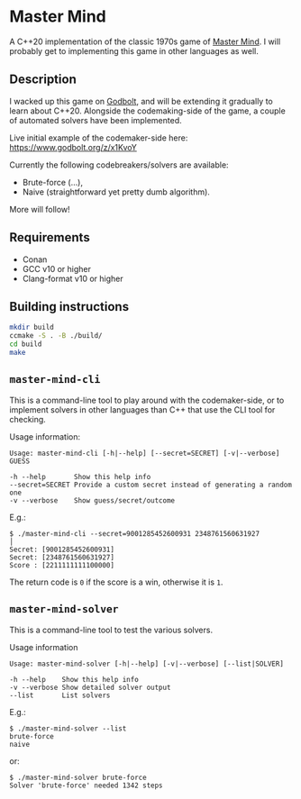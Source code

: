 # Master Mind
A C++20 implementation of the classic 1970s game of [Master Mind](https://en.wikipedia.org/wiki/Mastermind_(board_game)).
I will probably get to implementing this game in other languages as well.

## Description
I wacked up this game on [Godbolt](https://godbolt.org), and will be extending it gradually to learn about C++20.
Alongside the codemaking-side of the game, a couple of automated solvers have been implemented.

Live initial example of the codemaker-side here: https://www.godbolt.org/z/x1KvoY

Currently the following codebreakers/solvers are available:

* Brute-force (...),
* Naive (straightforward yet pretty dumb algorithm).

More will follow!

## Requirements

* Conan
* GCC v10 or higher
* Clang-format v10 or higher

## Building instructions

```sh
mkdir build
ccmake -S . -B ./build/
cd build
make
```

## `master-mind-cli`

This is a command-line tool to play around with the codemaker-side, or to implement solvers in other languages than C++ that use the CLI tool for checking.

Usage information:
```
Usage: master-mind-cli [-h|--help] [--secret=SECRET] [-v|--verbose] GUESS

-h --help       Show this help info
--secret=SECRET Provide a custom secret instead of generating a random one
-v --verbose    Show guess/secret/outcome
```
E.g.:
```
$ ./master-mind-cli --secret=9001285452600931 2348761560631927                                                                                                                                  │
Secret: [9001285452600931]
Secret: [2348761560631927]
Score : [2211111111100000]
```
The return code is `0` if the score is a win, otherwise it is `1`.

## `master-mind-solver`

This is a command-line tool to test the various solvers.

Usage information
```
Usage: master-mind-solver [-h|--help] [-v|--verbose] [--list|SOLVER]

-h --help    Show this help info
-v --verbose Show detailed solver output
--list       List solvers
```
E.g.:
```
$ ./master-mind-solver --list
brute-force
naive
```
or:
```
$ ./master-mind-solver brute-force
Solver 'brute-force' needed 1342 steps
```
